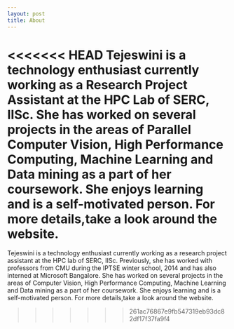 ```yaml
---
layout: post
title: About
---
```


<<<<<<< HEAD
Tejeswini is a technology enthusiast currently working as a Research Project Assistant at the HPC Lab of SERC, IISc. She has worked on several projects in the areas of Parallel Computer Vision, High Performance Computing, Machine Learning and Data mining as a part of her coursework. She enjoys learning and is a self-motivated person. For more details,take a look around the website.
=======
Tejeswini is a technology enthusiast currently working as a research project assistant at the HPC lab of SERC, IISc. Previously, she has worked with professors from CMU during the IPTSE winter school, 2014 and has also interned at Microsoft Bangalore. She has worked on several projects in the areas of Computer Vision, High Performance Computing, Machine Learning and Data mining as a part of her coursework. She enjoys learning and is a self-motivated person. For more details,take a look around the website.
>>>>>>> 261ac76867e9fb547319eb93dc82df17f37fa9f4


